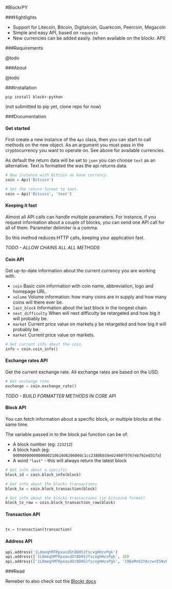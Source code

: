 #BlockrPY

###Hightlights

- Support for Litecoin, Bitcoin, Digitalcoin, Quarkcoin, Peercoin, Megacoin
- Simple and easy API, based on ```requests```
- New currencies can be added easily. (when available on the blockr. API)

###Requirements

@todo

###About

@todo

###Installation

```pip install blockr-python```

(not submitted to pip yet, clone repo for now)

###Documentation

#### Get started

First create a new instance of the ```Api``` class, then you can start to call
methods on the new object. As an argument you must pass in the cryptocurrency
you want to operate on. See above for available currencies.

As default the return data will be set to ```json``` you can choose ```text```
as an alternative. Text is formatted the was the api returns data.

```python
# New instance with Bitcoin as base currency.
coin = Api('Bitcoin')

# Set the return format to text.
coin = Api('Bitcoin', 'text')
```

#### Keeping it fast

Almost all API calls can handle multiple parameters. For instance, if you request information about a couple of blocks, you can send one API call for all of them. Parameter delimiter is a comma.

So this method reduces HTTP calls, keeping your application fast.

*TODO - ALLOW CHAINS ALL ALL METHODS*



#### Coin API

Get up-to-date information about the current currency you are working with.

- ```coin``` Basic coin information with coin name, abbreviation, logo and homepage URL.
- ```volume``` Volume information: how many coins are in supply and how many coins will there ever be.
- ```last_block``` Information about the last block in the longest chain.
- ```next_difficulty``` When will next difficulty be retargeted and how big it will probably be.
- ```market``` Current price value on markets.y be retargeted and how big it will probably be.
- ```market``` Current price value on markets.

```python
# Get current info about the coin.
info = coin.coin_info()
```

#### Exchange rates API

Get the current exchange rate. All exchange rates are based on the USD.

```python
# Get exchange rate
exchange = coin.exchange_rate()
```

*TODO - BUILD FORMATTER METHODS IN CORE API*

#### Block API

You can fetch information about a specific block, or multiple blocks at the
same time.

The variable passed in to the block pai function can be of:

- A block number (eg: ```223212```)
- A block hash (eg: ```0000000000000000210b10d620600dc1cc2380bb58eb2408f9767eb792ed31fa```)
- A word ```"last"``` - this will always return the latest block

```python
# Get info about a specific
block_id = coin.block_info(block)

# Get info about the blocks transactions
block_tx = coin.block_transaction(block)

# Get info about the blocks transactions (in bitcoind format)
block_tx_raw = coin.block_transaction_raw(block)
```


#### Transaction API


```python

tx = transaction(transaction)

```


#### Address API

```python
api.address('1L8meqhMTRpxasdGt8DHSJfscxgHHzvPgk')
api.address(['1L8meqhMTRpxasdGt8DHSJfscxgHHzvPgk', 10)
api.address(['1L8meqhMTRpxasdGt8DHSJfscxgHHzvPgk', '198aMn6ZYAczwrE5NvNTUMyJ5qkfy4g3Hi'], 10)
```

###Read

Remeber to also check out the [Blockr docs](http://blockr.io/documentation/api)